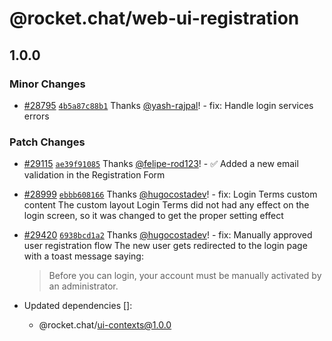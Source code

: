 # @rocket.chat/web-ui-registration

## 1.0.0

### Minor Changes

- [#28795](https://github.com/RocketChat/Rocket.Chat/pull/28795) [`4b5a87c88b1`](https://github.com/RocketChat/Rocket.Chat/commit/4b5a87c88b132c6899ee5023059d17822766bec7) Thanks [@yash-rajpal](https://github.com/yash-rajpal)! - fix: Handle login services errors

### Patch Changes

- [#29115](https://github.com/RocketChat/Rocket.Chat/pull/29115) [`ae39f91085`](https://github.com/RocketChat/Rocket.Chat/commit/ae39f91085d463a224970ccfdc70359501049b35) Thanks [@felipe-rod123](https://github.com/felipe-rod123)! - ✅ Added a new email validation in the Registration Form

- [#28999](https://github.com/RocketChat/Rocket.Chat/pull/28999) [`ebbb608166`](https://github.com/RocketChat/Rocket.Chat/commit/ebbb608166b2c069df3397c8f8f48a965bf157af) Thanks [@hugocostadev](https://github.com/hugocostadev)! - fix: Login Terms custom content
  The custom layout Login Terms did not had any effect on the login screen, so it was changed to get the proper setting effect

- [#29420](https://github.com/RocketChat/Rocket.Chat/pull/29420) [`6938bcd1a2`](https://github.com/RocketChat/Rocket.Chat/commit/6938bcd1a293d62a84de6d9f23ed9ee487763b4a) Thanks [@hugocostadev](https://github.com/hugocostadev)! - fix: Manually approved user registration flow
  The new user gets redirected to the login page with a toast message saying:

  > Before you can login, your account must be manually activated by an administrator.

- Updated dependencies []:
  - @rocket.chat/ui-contexts@1.0.0
